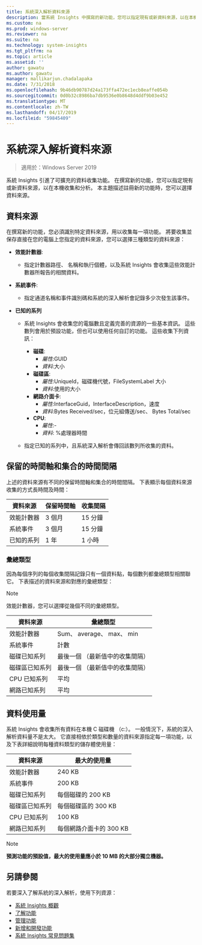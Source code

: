 ```yaml
---
title: 系統深入解析資料來源
description: 當系統 Insights 中撰寫的新功能，您可以指定現有或新資料來源，以在本機收集和分析。 本主題描述註冊新的功能時，您可以選擇資料來源。
ms.custom: na
ms.prod: windows-server
ms.reviewer: na
ms.suite: na
ms.technology: system-insights
ms.tgt_pltfrm: na
ms.topic: article
ms.assetid: ''
author: gawatu
ms.author: gawatu
manager: mallikarjun.chadalapaka
ms.date: 7/31/2018
ms.openlocfilehash: 9b46db90787d24a173ffa472ec1ecb8eaffe054b
ms.sourcegitcommit: 0d0b32c8986ba7db9536e0b8648d4ddf9b03e452
ms.translationtype: MT
ms.contentlocale: zh-TW
ms.lasthandoff: 04/17/2019
ms.locfileid: "59845409"
---
```

# <a name="system-insights-data-sources"></a>系統深入解析資料來源

>適用於：Windows Server 2019

系統 Insights 引進了可擴充的資料收集功能。 在撰寫新的功能，您可以指定現有或新資料來源，以在本機收集和分析。 本主題描述註冊新的功能時，您可以選擇資料來源。

## <a name="data-sources"></a>資料來源
在撰寫新的功能，您必須識別特定資料來源，用以收集每一項功能。 將要收集並保存直接在您的電腦上您指定的資料來源，您可以選擇三種類型的資料來源：

- **效能計數器**: 
    - 指定計數器路徑、 名稱和執行個體，以及系統 Insights 會收集這些效能計數器所報告的相關資料。 

- **系統事件**:
    - 指定通道名稱和事件識別碼和系統的深入解析會記錄多少次發生該事件。

- **已知的系列**
    - 系統 Insights 會收集您的電腦數且定義完善的資源的一些基本資訊。 這些數列會用於預設功能，但也可以使用任何自訂的功能。 這些收集下列資訊：

        - **磁碟**: 
            - *屬性*:GUID
            - *資料*:大小
        - **磁碟區**:
            - *屬性*:UniqueId，磁碟機代號，FileSystemLabel 大小
            - *資料*:使用的大小
        - **網路介面卡**:
            - *屬性*:InterfaceGuid，InterfaceDescription，速度
            - *資料*:Bytes Received/sec，位元組傳送/sec、 Bytes Total/sec
        - **CPU**: 
            - *屬性*:-
            - *資料*: %處理器時間

    - 指定已知的系列中，且系統深入解析會傳回該數列所收集的資料。 


## <a name="retention-timelines-and-collection-intervals"></a>保留的時間軸和集合的時間間隔
上述的資料來源有不同的保留時間軸和集合的時間間隔。 下表顯示每個資料來源收集的方式長時間及時間：

| 資料來源 | 保留時間軸 | 收集間隔 |
| --------------- | --------------- | ----------- |
| 效能計數器 | 3 個月 | 15 分鐘 |
| 系統事件 | 3 個月 | 15 分鐘 |
| 已知的系列 | 1 年 | 1 小時 |


### <a name="aggregation-types"></a>彙總類型
因為每個序列的每個收集間隔記錄只有一個資料點，每個數列都彙總類型相關聯它。 下表描述的資料來源和對應的彙總類型：

>[!NOTE]
>效能計數器，您可以選擇從幾個不同的彙總類型。

| 資料來源 | 彙總類型 |
| --------------- | --------------- |
| 效能計數器 | Sum、 average、 max、 min |
| 系統事件 | 計數 |
| 磁碟已知系列 | 最後一個 （最新值中的收集間隔） |
| 磁碟區已知系列 | 最後一個 （最新值中的收集間隔） |
| CPU 已知系列 | 平均 |
| 網路已知系列 | 平均 |

## <a name="data-footprint"></a>資料使用量

系統 Insights 會收集所有資料在本機 C 磁碟機 （c:）。 一般情況下，系統的深入解析資料量不是太大。 它直接相依於類型和數量的資料來源指定每一項功能，以及下表詳細說明每種資料類型的儲存體使用量：

| 資料來源 | 最大的使用量 |
| --------------- | --------------- |
| 效能計數器 | 240 KB |
| 系統事件 | 200 KB |
| 磁碟已知系列 | 每個磁碟的 200 KB |
| 磁碟區已知系列 | 每個磁碟區的 300 KB |
| CPU 已知系列 | 100 KB |
| 網路已知系列 | 每個網路介面卡的 300 KB |

>[!NOTE]
>**預測功能的預設值，最大的使用量應小於 10 MB 的大部分獨立機器。** 

## <a name="see-also"></a>另請參閱
若要深入了解系統的深入解析，使用下列資源：

- [系統 Insights 概觀](overview.md)
- [了解功能](understanding-capabilities.md)
- [管理功能](managing-capabilities.md)
- [新增和開發功能](adding-and-developing-capabilities.md)
- [系統 Insights 常見問題集](faq.md)
